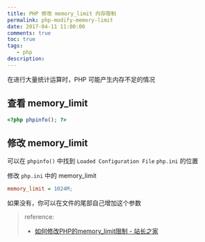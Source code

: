 ```yaml
---
title: PHP 修改 memory_limit 内存限制
permalink: php-modify-memory-limit
date: 2017-04-11 11:00:00
comments: true
toc: true
tags:
   - php
description:
---
```

在进行大量统计运算时，PHP 可能产生内存不足的情况

## 查看 memory_limit
``` php
<?php phpinfo(); ?>
```

## 修改 memory_limit
可以在 `phpinfo()` 中找到 `Loaded Configuration File` `php.ini` 的位置

修改 `php.ini` 中的 memory_limit
``` ini
memory_limit = 1024M;
```
如果没有，你可以在文件的尾部自己增加这个参数

<!-- more -->

> reference:
> - [如何修改PHP的memory_limit限制 - 站长之家](http://www.chinaz.com/program/2011/1010/213048.shtml)
